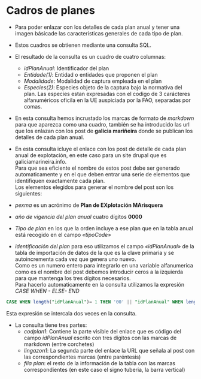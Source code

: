 # Cadros de planes

* Para poder enlazar con los detalles de cada plan anual y tener una imagen básicade las caracteristicas generales de cada tipo de plan.

* Estos cuadros se obtienen mediante una consulta SQL.

* El resultado de la consulta es un cuadro de cuatro columnas:
  * _idPlanAnual_: Identificador del plan
  * _Entidade(1)_: Entidad o entidades que proponen el plan
  * _Modalidade_: Modalidad de captura empleada en el plan
  * _Especies(2)_: Especies objeto de la captura bajo la normativa del plan. Las especies estan expresadas con el codigo de 3 carácteres alfanuméricos oficila en la UE auspiciada por la FAO, separadas por comas. 

* En esta consulta hemos incrustado los marcas de formato de _markdown_ para que aparezca como una cuadro, también se ha introducido las url que los enlazan con los post de __galicia mariñeira__ donde se publican los detalles de cada plan anual.

* En esta consulta icluye el enlace con los post de detalle de cada plan anual de explotación, en este caso para un site drupal que es galiciamarineira.info.  
Para que sea eficiente el nombre de estos post debe ser generado automaticamente y en el que deben entrar una serie de elementos que identifiquen exactamente cada plan.  
Los elementos elegidos para generar el nombre del post son los siguientes:
 * _pexma_ es un acrónimo de __Plan de EXplotación MArisquera__
 * _año de vigencia del plan anual_ cuatro dígitos __0000__
 * _Tipo de plan_ en los que la orden incluye a ese plan que en la tabla anual está recogido en el campo _«tipoCode»_
 * _identificación del plan_ para eso utilizamos el campo _«idPlanAnual»_ de la tabla de importación de datos de la que es la clave primaria y se autoincrementa cada vez que genera uno nuevo.  
 Como es un numero entero para integrarlo en una variable alfanumerica como es el nombre del post debemos introducir ceros a la izquierda para que mantenga los tres dígitos necesarios.  
 Para hacerlo automaticamente en la consulta utilizamos la expresión _CASE WHEN - ELSE- END_  
 ```sql
 CASE WHEN length("idPlanAnual")= 1 THEN '00' || "idPlanAnual" WHEN length("idPlanAnual")= 2 THEN '0'||"idPlanAnual" ELSE "idPlanAnual
 ```  
 Esta expresión se intercala dos veces en la consulta.
 

* La consulta tiene tres partes:
  * _codplan1_: Contiene la parte visible del enlace que es código del campo _idPlanAnual_ escrito con tres dígitos con las marcas de markdown (entre corchetes)
  * _lingazon1_: La segunda parte del enlace la URL que señala al post con las correspondientes marcas (entre paréntesis)
  * _fila plan_: el resto de la información de la tabla con las marcas correspondientes (en este caso el signo tuberia, la barra vertical)
  
